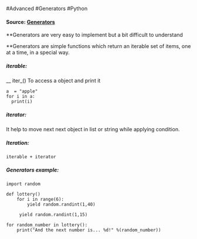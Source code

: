 #Advanced #Generators #Python 

#### Source: [Generators](https://www.learnpython.org/en/Generators)

**Generators are very easy to implement but a bit difficult to understand

**Generators are simple functions which return an iterable set of items, one at a time, in a special way.

##### iterable: 
__ iter_()
 To access a object and print it
```
a  = "apple" 
for i in a:
  print(i)
```

##### iterator:
 It help to move next next object in list or string while applying condition.

##### Iteration:
```
iterable + iterator
```

##### Generators example:
```
import random

def lottery()
    for i in range(6):
        yield random.randint(1,40)

     yield random.randint(1,15)

for random_number in lottery():
    print("And the next number is... %d!" %(random_number))


```